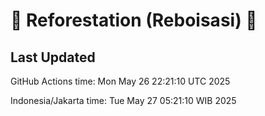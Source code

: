 
# 🌳 Reforestation (Reboisasi) 🌲

## Last Updated

GitHub Actions time: Mon May 26 22:21:10 UTC 2025

Indonesia/Jakarta time: Tue May 27 05:21:10 WIB 2025
